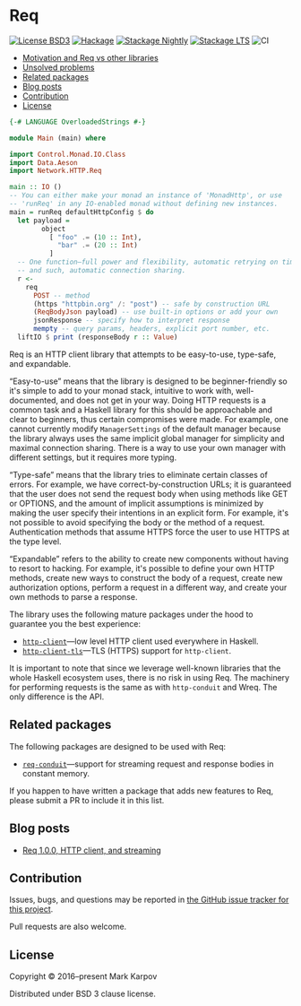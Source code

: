 # Req

[![License BSD3](https://img.shields.io/badge/license-BSD3-brightgreen.svg)](http://opensource.org/licenses/BSD-3-Clause)
[![Hackage](https://img.shields.io/hackage/v/req.svg?style=flat)](https://hackage.haskell.org/package/req)
[![Stackage Nightly](http://stackage.org/package/req/badge/nightly)](http://stackage.org/nightly/package/req)
[![Stackage LTS](http://stackage.org/package/req/badge/lts)](http://stackage.org/lts/package/req)
![CI](https://github.com/mrkkrp/req/workflows/CI/badge.svg?branch=master)

* [Motivation and Req vs other libraries](#motivation-and-req-vs-other-libraries)
* [Unsolved problems](#unsolved-problems)
* [Related packages](#related-packages)
* [Blog posts](#blog-posts)
* [Contribution](#contribution)
* [License](#license)

```haskell
{-# LANGUAGE OverloadedStrings #-}

module Main (main) where

import Control.Monad.IO.Class
import Data.Aeson
import Network.HTTP.Req

main :: IO ()
-- You can either make your monad an instance of 'MonadHttp', or use
-- 'runReq' in any IO-enabled monad without defining new instances.
main = runReq defaultHttpConfig $ do
  let payload =
        object
          [ "foo" .= (10 :: Int),
            "bar" .= (20 :: Int)
          ]
  -- One function—full power and flexibility, automatic retrying on timeouts
  -- and such, automatic connection sharing.
  r <-
    req
      POST -- method
      (https "httpbin.org" /: "post") -- safe by construction URL
      (ReqBodyJson payload) -- use built-in options or add your own
      jsonResponse -- specify how to interpret response
      mempty -- query params, headers, explicit port number, etc.
  liftIO $ print (responseBody r :: Value)
```

Req is an HTTP client library that attempts to be easy-to-use, type-safe,
and expandable.

“Easy-to-use” means that the library is designed to be beginner-friendly so
it's simple to add to your monad stack, intuitive to work with,
well-documented, and does not get in your way. Doing HTTP requests is a
common task and a Haskell library for this should be approachable and clear
to beginners, thus certain compromises were made. For example, one cannot
currently modify `ManagerSettings` of the default manager because the
library always uses the same implicit global manager for simplicity and
maximal connection sharing. There is a way to use your own manager with
different settings, but it requires more typing.

“Type-safe” means that the library tries to eliminate certain classes of
errors. For example, we have correct-by-construction URLs; it is guaranteed
that the user does not send the request body when using methods like GET or
OPTIONS, and the amount of implicit assumptions is minimized by making the
user specify their intentions in an explicit form. For example, it's not
possible to avoid specifying the body or the method of a request.
Authentication methods that assume HTTPS force the user to use HTTPS at the
type level.

“Expandable” refers to the ability to create new components without having
to resort to hacking. For example, it's possible to define your own HTTP
methods, create new ways to construct the body of a request, create new
authorization options, perform a request in a different way, and create your
own methods to parse a response.

The library uses the following mature packages under the hood to guarantee
you the best experience:

* [`http-client`](https://hackage.haskell.org/package/http-client)—low level
  HTTP client used everywhere in Haskell.
* [`http-client-tls`](https://hackage.haskell.org/package/http-client-tls)—TLS
  (HTTPS) support for `http-client`.

It is important to note that since we leverage well-known libraries that the
whole Haskell ecosystem uses, there is no risk in using Req. The machinery
for performing requests is the same as with `http-conduit` and Wreq. The
only difference is the API.

## Related packages

The following packages are designed to be used with Req:

* [`req-conduit`](https://hackage.haskell.org/package/req-conduit)—support
  for streaming request and response bodies in constant memory.

If you happen to have written a package that adds new features to Req,
please submit a PR to include it in this list.

## Blog posts

* [Req 1.0.0, HTTP client, and streaming](https://markkarpov.com/post/req-1.0.0-http-client-and-streaming.html)

## Contribution

Issues, bugs, and questions may be reported in [the GitHub issue tracker for
this project](https://github.com/mrkkrp/req/issues).

Pull requests are also welcome.

## License

Copyright © 2016–present Mark Karpov

Distributed under BSD 3 clause license.
